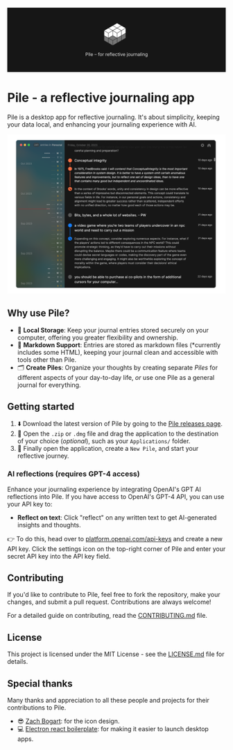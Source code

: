 ![Pile Banner](./assets/banner.png)

# Pile - a reflective journaling app

Pile is a desktop app for reflective journaling. It's about simplicity, keeping your data local, and enhancing your journaling experience with AI.

![Pile App Screenshot](./assets/cover.png)

## Why use Pile?

- 💾 **Local Storage**: Keep your journal entries stored securely on your computer, offering you greater flexibility and ownership.
- 📝 **Markdown Support**: Entries are stored as markdown files (*currently includes some HTML), keeping your journal clean and accessible with tools other than Pile.
- 🗂️ **Create Piles**: Organize your thoughts by creating separate *Piles* for different aspects of your day-to-day life, _or_ use one Pile as a general journal for everything.

## Getting started

1. ⬇️ Download the latest version of Pile by going to the [Pile releases page](https://github.com/UdaraJay/Pile/releases/).
2. 📂 Open the `.zip` or `.dmg` file and drag the application to the destination of your choice (*optional*), such as your `Applications/` folder.
3. 📝 Finally open the application, create a `New Pile`, and start your reflective journey.

### AI reflections (requires GPT-4 access)

Enhance your journaling experience by integrating OpenAI's GPT AI reflections into Pile. If you have access to OpenAI's GPT-4 API, you can use your API key to:

- **Reflect on text**: Click "reflect" on any written text to get AI-generated insights and thoughts.

👉 To do this, head over to [platform.openai.com/api-keys](https://platform.openai.com/api-keys) and create a new API key. Click the settings icon on the top-right corner of Pile and enter your secret API key into the API key field.

## Contributing

If you'd like to contribute to Pile, feel free to fork the repository, make your changes, and submit a pull request. Contributions are always welcome!

For a detailed guide on contributing, read the [CONTRIBUTING.md](CONTRIBUTING.md) file.

## License

This project is licensed under the MIT License - see the [LICENSE.md](LICENSE.md) file for details.

## Special thanks

Many thanks and appreciation to all these people and projects for their contributions to Pile.

- 😎 [Zach Bogart](https://twitter.com/zachbogart): for the icon design.
- 💻 [Electron react boilerplate](https://github.com/electron-react-boilerplate/electron-react-boilerplate): for making it easier to launch desktop apps.
